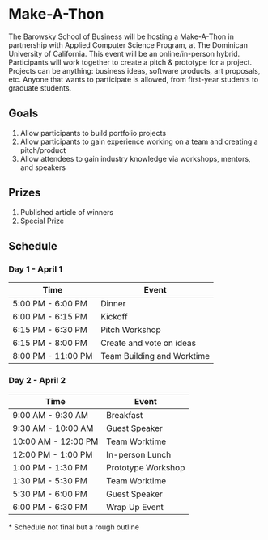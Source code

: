# Make-A-Thon
The Barowsky School of Business will be hosting a Make-A-Thon in partnership with Applied Computer Science Program, at The Dominican University of California. This event will be an online/in-person hybrid. Participants will work together to create a pitch & prototype for a project. Projects can be anything: business ideas, software products, art proposals, etc. Anyone that wants to participate is allowed, from first-year students to graduate students. 

## Goals
1. Allow participants to build portfolio projects
2. Allow participants to gain experience working on a team and creating a pitch/product
3. Allow attendees to gain industry knowledge via workshops, mentors, and speakers

## Prizes
1. Published article of winners
2. Special Prize

## Schedule
### Day 1 - April 1
| Time               | Event                      |
|--------------------|----------------------------|
| 5:00 PM - 6:00 PM  | Dinner                     |
| 6:00 PM - 6:15 PM  | Kickoff                    |
| 6:15 PM - 6:30 PM  | Pitch Workshop             |
| 6:15 PM - 8:00 PM  | Create and vote on ideas   |
| 8:00 PM - 11:00 PM | Team Building and Worktime |

### Day 2 - April 2
| Time                | Event              |
|---------------------|--------------------|
| 9:00 AM - 9:30 AM   | Breakfast          |
| 9:30 AM - 10:00 AM  | Guest Speaker      |
| 10:00 AM - 12:00 PM | Team Worktime      |
| 12:00 PM - 1:00 PM  | In-person Lunch    |
| 1:00 PM - 1:30 PM   | Prototype Workshop |
| 1:30 PM - 5:30 PM   | Team Worktime      |
| 5:30 PM - 6:00 PM   | Guest Speaker      |
| 6:00 PM - 6:30 PM   | Wrap Up Event      |

\* Schedule not final but a rough outline
